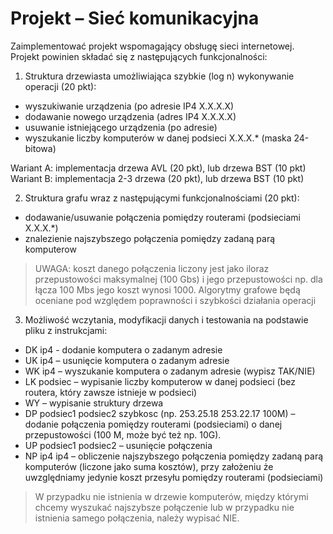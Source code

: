 # Projekt – Sieć komunikacyjna

Zaimplementować projekt wspomagający obsługę sieci internetowej. Projekt powinien składać się z
następujących funkcjonalności:
1. Struktura drzewiasta umożliwiająca szybkie (log n) wykonywanie operacji (20 pkt):
- wyszukiwanie urządzenia (po adresie IP4 X.X.X.X)
- dodawanie nowego urządzenia (adres IP4 X.X.X.X)
- usuwanie istniejącego urządzenia (po adresie)
- wyszukanie liczby komputerów w danej podsieci X.X.X.* (maska 24-bitowa)

Wariant A: implementacja drzewa AVL (20 pkt), lub drzewa BST (10 pkt)
Wariant B: implementacja 2-3 drzewa (20 pkt), lub drzewa BST (10 pkt)

2. Struktura grafu wraz z następującymi funkcjonalnościami (20 pkt):
- dodawanie/usuwanie połączenia pomiędzy routerami (podsieciami X.X.X.*)
- znalezienie najszybszego połączenia pomiędzy zadaną parą komputerow

> UWAGA: koszt danego połączenia liczony jest jako iloraz przepustowości maksymalnej (100 Gbs) i
jego przepustowości np. dla łącza 100 Mbs jego koszt wynosi 1000.
Algorytmy grafowe będą oceniane pod względem poprawności i szybkości działania operacji

3. Możliwość wczytania, modyfikacji danych i testowania na podstawie pliku z instrukcjami:
* DK ip4 - dodanie komputera o zadanym adresie
* UK ip4 – usunięcie komputera o zadanym adresie
* WK ip4 – wyszukanie komputera o zadanym adresie (wypisz TAK/NIE)
* LK podsiec – wypisanie liczby komputerow w danej podsieci (bez routera, który zawsze
istnieje w podsieci)
* WY – wypisanie struktury drzewa
* DP podsiec1 podsiec2 szybkosc (np. 253.25.18 253.22.17 100M) – dodanie połączenia
pomiędzy routerami (podsieciami) o danej przepustowości (100 M, może być też np. 10G).
* UP podsiec1 podsiec2 – usunięcie połączenia
* NP ip4 ip4 – obliczenie najszybszego połączenia pomiędzy zadaną parą komputerów (liczone
jako suma kosztów), przy założeniu że uwzględniamy jedynie koszt przesyłu pomiędzy routerami
(podsieciami)

> W przypadku nie istnienia w drzewie komputerów, między którymi chcemy wyszukać najszybsze
połączenie lub w przypadku nie istnienia samego połączenia, należy wypisać NIE.
